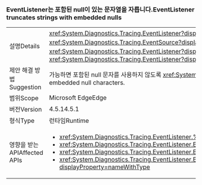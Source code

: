 ### <a name="eventlistener-truncates-strings-with-embedded-nulls"></a><span data-ttu-id="63188-101">EventListener는 포함된 null이 있는 문자열을 자릅니다.</span><span class="sxs-lookup"><span data-stu-id="63188-101">EventListener truncates strings with embedded nulls</span></span>

|   |   |
|---|---|
|<span data-ttu-id="63188-102">설명</span><span class="sxs-lookup"><span data-stu-id="63188-102">Details</span></span>|<span data-ttu-id="63188-103"><xref:System.Diagnostics.Tracing.EventListener?displayProperty=name>는 포함된 null이 있는 문자열을 자릅니다.</span><span class="sxs-lookup"><span data-stu-id="63188-103"><xref:System.Diagnostics.Tracing.EventListener?displayProperty=name> truncates strings with embedded nulls.</span></span> <span data-ttu-id="63188-104">Null 문자는 <xref:System.Diagnostics.Tracing.EventSource?displayProperty=name> 클래스에서 지원되지 않습니다.</span><span class="sxs-lookup"><span data-stu-id="63188-104">Null characters are not supported by the <xref:System.Diagnostics.Tracing.EventSource?displayProperty=name> class.</span></span> <span data-ttu-id="63188-105">이 변경 내용은 <xref:System.Diagnostics.Tracing.EventListener?displayProperty=name>를 사용하여 프로세스의 <xref:System.Diagnostics.Tracing.EventSource?displayProperty=name> 데이터를 읽고 null 문자를 구분 기호로 사용하는 앱에만 영향을 줍니다.</span><span class="sxs-lookup"><span data-stu-id="63188-105">The change only affects apps that use <xref:System.Diagnostics.Tracing.EventListener?displayProperty=name> to read <xref:System.Diagnostics.Tracing.EventSource?displayProperty=name> data in process and that use null characters as delimiters.</span></span>|
|<span data-ttu-id="63188-106">제안 해결 방법</span><span class="sxs-lookup"><span data-stu-id="63188-106">Suggestion</span></span>|<span data-ttu-id="63188-107">가능하면 포함된 null 문자를 사용하지 않도록 <xref:System.Diagnostics.Tracing.EventSource?displayProperty=name> 데이터를 업데이트해야 합니다.</span><span class="sxs-lookup"><span data-stu-id="63188-107"><xref:System.Diagnostics.Tracing.EventSource?displayProperty=name> data should be updated, if possible, to not use embedded null characters.</span></span>|
|<span data-ttu-id="63188-108">범위</span><span class="sxs-lookup"><span data-stu-id="63188-108">Scope</span></span>|<span data-ttu-id="63188-109">Microsoft Edge</span><span class="sxs-lookup"><span data-stu-id="63188-109">Edge</span></span>|
|<span data-ttu-id="63188-110">버전</span><span class="sxs-lookup"><span data-stu-id="63188-110">Version</span></span>|<span data-ttu-id="63188-111">4.5.1</span><span class="sxs-lookup"><span data-stu-id="63188-111">4.5.1</span></span>|
|<span data-ttu-id="63188-112">형식</span><span class="sxs-lookup"><span data-stu-id="63188-112">Type</span></span>|<span data-ttu-id="63188-113">런타임</span><span class="sxs-lookup"><span data-stu-id="63188-113">Runtime</span></span>|
|<span data-ttu-id="63188-114">영향을 받는 API</span><span class="sxs-lookup"><span data-stu-id="63188-114">Affected APIs</span></span>|<ul><li><xref:System.Diagnostics.Tracing.EventListener.%23ctor?displayProperty=nameWithType></li><li><xref:System.Diagnostics.Tracing.EventListener.EnableEvents(System.Diagnostics.Tracing.EventSource,System.Diagnostics.Tracing.EventLevel)?displayProperty=nameWithType></li><li><xref:System.Diagnostics.Tracing.EventListener.EnableEvents(System.Diagnostics.Tracing.EventSource,System.Diagnostics.Tracing.EventLevel,System.Diagnostics.Tracing.EventKeywords)?displayProperty=nameWithType></li><li><xref:System.Diagnostics.Tracing.EventListener.EnableEvents(System.Diagnostics.Tracing.EventSource,System.Diagnostics.Tracing.EventLevel,System.Diagnostics.Tracing.EventKeywords,System.Collections.Generic.IDictionary{System.String,System.String})?displayProperty=nameWithType></li></ul>|

